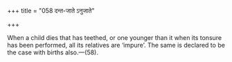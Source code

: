 +++
title = "058 दन्त-जाते ऽनुजाते"

+++

When a child dies that has teethed, or one younger than it when its tonsure has been performed, all its relatives are ‘impure’. The same is declared to be the case with births also.—(58).